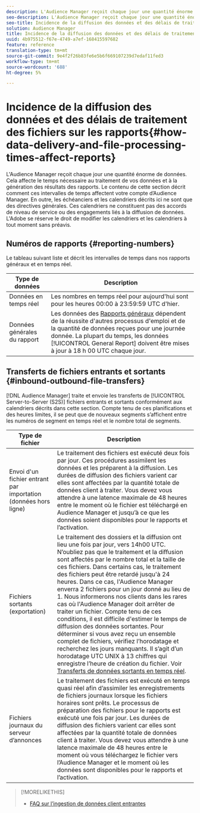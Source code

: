 ```yaml
---
description: L'Audience Manager reçoit chaque jour une quantité énorme de données. Cela affecte le temps nécessaire au traitement de vos données et à la génération des résultats des rapports. Le contenu de cette section décrit comment ces intervalles de temps affectent votre compte d’Audience Manager. En outre, les échéanciers et les calendriers décrits ici ne sont que des directives générales. Ces calendriers ne constituent pas des accords de niveau de service ou des engagements liés à la diffusion de données. L'Adobe se réserve le droit de modifier les calendriers et les calendriers à tout moment sans préavis.
seo-description: L'Audience Manager reçoit chaque jour une quantité énorme de données. Cela affecte le temps nécessaire au traitement de vos données et à la génération des résultats des rapports. Le contenu de cette section décrit comment ces intervalles de temps affectent votre compte d’Audience Manager. En outre, les échéanciers et les calendriers décrits ici ne sont que des directives générales. Ces calendriers ne constituent pas des accords de niveau de service ou des engagements liés à la diffusion de données. L'Adobe se réserve le droit de modifier les calendriers et les calendriers à tout moment sans préavis.
seo-title: Incidence de la diffusion des données et des délais de traitement des fichiers sur les rapports
solution: Audience Manager
title: Incidence de la diffusion des données et des délais de traitement des fichiers sur les rapports
uuid: 4b975512-f67e-4749-a7ef-168415597682
feature: reference
translation-type: tm+mt
source-git-commit: 9e4f2f26b83fe6e5b6f669107239d7edaf11fed3
workflow-type: tm+mt
source-wordcount: '688'
ht-degree: 5%

---
```



# Incidence de la diffusion des données et des délais de traitement des fichiers sur les rapports{#how-data-delivery-and-file-processing-times-affect-reports}

L&#39;Audience Manager reçoit chaque jour une quantité énorme de données. Cela affecte le temps nécessaire au traitement de vos données et à la génération des résultats des rapports. Le contenu de cette section décrit comment ces intervalles de temps affectent votre compte d’Audience Manager. En outre, les échéanciers et les calendriers décrits ici ne sont que des directives générales. Ces calendriers ne constituent pas des accords de niveau de service ou des engagements liés à la diffusion de données. L&#39;Adobe se réserve le droit de modifier les calendriers et les calendriers à tout moment sans préavis.

## Numéros de rapports {#reporting-numbers}

<!-- 

c_reporting_file_transfer_timeframe.xml

 -->

Le tableau suivant liste et décrit les intervalles de temps dans nos rapports généraux et en temps réel.


| Type de données | Description |
|---|---|
| Données en temps réel | Les nombres en temps réel pour aujourd&#39;hui sont pour les heures 00:00 à 23:59:59 UTC d&#39;hier. |
| Données générales du rapport | Les données des [Rapports généraux](../reporting/general-reports.md#general-reports-overview) dépendent de la réussite d&#39;autres processus d&#39;emploi et de la quantité de données reçues pour une journée donnée. La plupart du temps, les données [!UICONTROL General Report] doivent être mises à jour à 18 h 00 UTC chaque jour. |

## Transferts de fichiers entrants et sortants {#inbound-outbound-file-transfers}

[!DNL Audience Manager] traite et envoie les transferts de  [!UICONTROL Server-to-Server (S2S)] fichiers entrants et sortants conformément aux calendriers décrits dans cette section. Compte tenu de ces planifications et des heures limites, il se peut que de nouveaux segments s’affichent entre les numéros de segment en temps réel et le nombre total de segments.

| Type de fichier | Description |
|---|---|
| Envoi d&#39;un fichier entrant par importation (données hors ligne) | Le traitement des fichiers est exécuté deux fois par jour. Ces procédures assimilent les données et les préparent à la diffusion. Les durées de diffusion des fichiers varient car elles sont affectées par la quantité totale de données client à traiter. Vous devez vous attendre à une latence maximale de 48 heures entre le moment où le fichier est téléchargé en Audience Manager et jusqu’à ce que les données soient disponibles pour le rapports et l’activation. |
| Fichiers sortants (exportation) | Le traitement des dossiers et la diffusion ont lieu une fois par jour, vers 14h00 UTC. N’oubliez pas que le traitement et la diffusion sont affectés par le nombre total et la taille de ces fichiers. Dans certains cas, le traitement des fichiers peut être retardé jusqu&#39;à 24 heures. Dans ce cas, l&#39;Audience Manager enverra 2 fichiers pour un jour donné au lieu de 1. Nous informerons nos clients dans les rares cas où l&#39;Audience Manager doit arrêter de traiter un fichier. Compte tenu de ces conditions, il est difficile d&#39;estimer le temps de diffusion des données sortantes. Pour déterminer si vous avez reçu un ensemble complet de fichiers, vérifiez l’horodatage et recherchez les jours manquants. Il s’agit d’un horodatage UTC UNIX à 13 chiffres qui enregistre l’heure de création du fichier. Voir [Transferts de données sortants en temps réel](../integration/receiving-audience-data/real-time-outbound-transfers/real-time-outbound-transfers.md). |
| Fichiers journaux du serveur d’annonces | Le traitement des fichiers est exécuté en temps quasi réel afin d’assimiler les enregistrements de fichiers journaux lorsque les fichiers horaires sont prêts. Le processus de préparation des fichiers pour le rapports est exécuté une fois par jour. Les durées de diffusion des fichiers varient car elles sont affectées par la quantité totale de données client à traiter. Vous devez vous attendre à une latence maximale de 48 heures entre le moment où vous téléchargez le fichier vers l’Audience Manager et le moment où les données sont disponibles pour le rapports et l’activation. |

>[!MORELIKETHIS]
>
>* [FAQ sur l’ingestion de données client entrantes](../faq/faq-inbound-data-ingestion.md)

